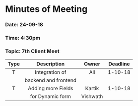 # Minutes of Meeting

### Date: 24-09-18
### Time: 4:30pm
### Topic: 7th Client Meet

|  **Type**  |        **Description**            |   **Owner**          |   **Deadline**   |
| :--------: |  :-----------------------------:  |  :----------------:  |  :------------:  |
|     T      |       Integration of              |       All            |     1-10-18      |
|            |       backend and frontend        |                      |                  |    
|     T      |       Adding more Fields          |    Kartik            |     1-10-18      |
|            |       for Dynamic form            |    Vishwath          |                  | 
